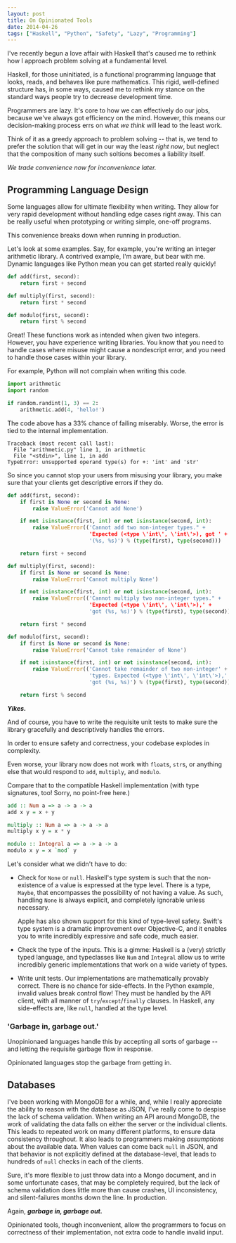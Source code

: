 ```yaml
---
layout: post
title: On Opinionated Tools
date: 2014-04-26
tags: ["Haskell", "Python", "Safety", "Lazy", "Programming"]
---
```


I've recently begun a love affair with Haskell that's caused me to rethink
how I approach problem solving at a fundamental level.

Haskell, for those uninitiated, is a functional programming language that
looks, reads, and behaves like pure mathematics. This rigid, well-defined
structure has, in some ways, caused me to rethink my stance on the standard
ways people try to decrease development time.

Programmers are lazy. It's core to how we can effectively do our jobs,
because we've always got efficiency on the mind. However, this means our
decision-making process errs on what *we think* will lead to the least
work.

Think of it as a greedy approach to problem solving -- that is, we tend
to prefer the solution that will get in our way the least *right now*,
but neglect that the composition of many such soltions becomes a liability
itself.

*We trade convenience now for inconvenience later.*

## Programming Language Design

Some languages allow for ultimate flexibility when writing. They allow for
very rapid development without handling edge cases right away. This can be
really useful when prototyping or writing simple, one-off programs.

This convenience breaks down when running in production.

Let's look at some examples. Say, for example, you're writing an integer
arithmetic library. A contrived example, I'm aware, but bear with me.
Dynamic languages like Python mean you can get started really quickly!

```python
def add(first, second):
    return first + second

def multiply(first, second):
    return first * second

def modulo(first, second):
    return first % second
```

Great! These functions work as intended when given two integers. However,
you have experience writing libraries. You know that you need to handle
cases where misuse might cause a nondescript error, and you need to handle
those cases within your library.

For example, Python will not complain when writing this code.

```python
import arithmetic
import random

if random.randint(1, 3) == 2:
    arithmetic.add(4, 'hello!')
```

The code above has a 33% chance of failing miserably. Worse, the error
is tied to the internal implementation.

```
Traceback (most recent call last):
  File "arithmetic.py" line 1, in arithmetic
  File "<stdin>", line 1, in add
TypeError: unsupported operand type(s) for +: 'int' and 'str'
```

So since you cannot stop your users from misusing your library,
you make sure that your clients get descriptive errors if they do.

```python
def add(first, second):
    if first is None or second is None:
        raise ValueError('Cannot add None')

    if not isinstance(first, int) or not isinstance(second, int):
        raise ValueError(('Cannot add two non-integer types." +
                          'Expected (<type \'int\', \'int\'>), got ' +
                          '(%s, %s)') % (type(first), type(second)))

    return first + second

def multiply(first, second):
    if first is None or second is None:
        raise ValueError('Cannot multiply None')

    if not isinstance(first, int) or not isinstance(second, int):
        raise ValueError(('Cannot multiply two non-integer types." +
                          'Expected (<type \'int\', \'int\'>),' +
                          'got (%s, %s)') % (type(first), type(second)))

    return first * second

def modulo(first, second):
    if first is None or second is None:
        raise ValueError('Cannot take remainder of None')

    if not isinstance(first, int) or not isinstance(second, int):
        raise ValueError(('Cannot take remainder of two non-integer' +
                          'types. Expected (<type \'int\', \'int\'>),' +
                          'got (%s, %s)') % (type(first), type(second))))

    return first % second
```


***Yikes.***

And of course, you have to write the requisite unit tests to make sure
the library gracefully and descriptively handles the errors.

In order to ensure safety and correctness, your codebase explodes in
complexity.

Even worse, your library now does not work with `float`s, `str`s, or
anything else that would respond to `add`, `multiply`, and `modulo`.

Compare that to the compatible Haskell implementation (with type
signatures, too! Sorry, no point-free here.)

```haskell
add :: Num a => a -> a -> a
add x y = x + y

multiply :: Num a => a -> a -> a
multiply x y = x * y

modulo :: Integral a => a -> a -> a
modulo x y = x `mod` y
```

Let's consider what we didn't have to do:

* Check for `None` or `null`.
    Haskell's type system is such that the non-existence of a value
    is expressed at the type level. There is a type, `Maybe`, that
    encompasses the possibility of not having a value. As such, handling
    `None` is always explicit, and completely ignorable unless necessary.

    Apple has also shown support for this kind of type-level safety.
    Swift's type system is a dramatic improvement over Objective-C, and
    it enables you to write incredibly expressive and safe code, much
    easier.

* Check the type of the inputs.
    This is a gimme: Haskell is a (very) strictly typed language, and
    typeclasses like `Num` and `Integral` allow us to write incredibly
    generic implementations that work on a wide variety of types.

* Write unit tests.
    Our implementations are mathematically provably correct. There is no
    chance for side-effects. In the Python example, invalid values break
    control flow! They must be handled by the API client, with all manner
    of `try`/`except`/`finally` clauses. In Haskell, any side-effects are,
    like `null`, handled at the type level.

### 'Garbage in, garbage out.'

Unopinionaed languages handle this by accepting all sorts of garbage --
and letting the requisite garbage flow in response.

Opinionated languages stop the garbage from getting in.

## Databases

I've been working with MongoDB for a while, and, while I really appreciate
the ability to reason with the database as JSON, I've really come to
despise the lack of schema validation. When writing an API around MongoDB,
the work of validating the data falls on either the server or the
individual clients. This leads to repeated work on many different
platforms, to ensure data consistency throughout. It also leads to
programmers making *assumptions* about the available data. When values
can come back `null` in JSON, and that behavior is not explicitly defined
at the database-level, that leads to hundreds of `null` checks in each of
the clients.

Sure, it's more flexible to just throw data into a Mongo document, and in
some unfortunate cases, that may be completely required, but the lack of
schema validation does little more than cause crashes, UI inconsistency,
and silent-failures months down the line. In production.

Again, ***garbage in, garbage out.***

Opinionated tools, though inconvenient, allow the programmers to focus on
correctness of their implementation, not extra code to handle invalid
input.
